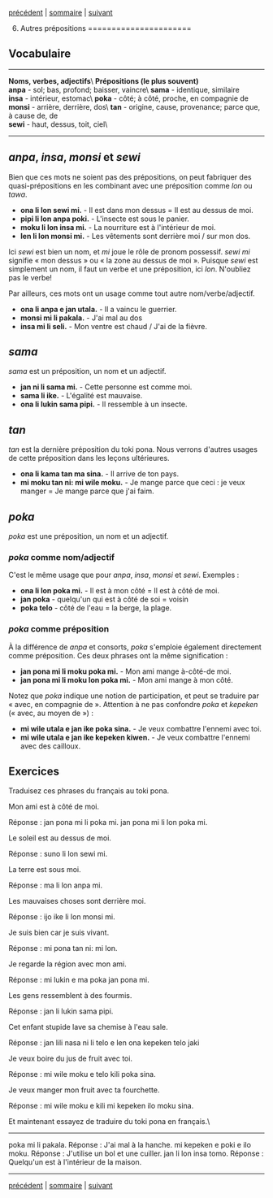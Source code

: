 [précédent](lecon05.md) | [sommaire](lecons.md) | [suivant](lecon07.md)

6. Autres prépositions
======================

Vocabulaire
-----------

  -------------------------------------------------- -------------------------------------------------------------------
  **Noms, verbes, adjectifs**\                       **Prépositions (le plus souvent)**\
   **anpa** - sol; bas, profond; baisser, vaincre\    **sama** - identique, similaire\
   **insa** - intérieur, estomac\                     **poka** - côté; à côté, proche, en compagnie de\
   **monsi** - arrière, derrière, dos\                **tan** - origine, cause, provenance; parce que, à cause de, de\
   **sewi** - haut, dessus, toit, ciel\              
                                                     
  -------------------------------------------------- -------------------------------------------------------------------

*anpa*, *insa*, *monsi* et *sewi*
---------------------------------

Bien que ces mots ne soient pas des prépositions, on peut fabriquer des
quasi-prépositions en les combinant avec une préposition comme *lon* ou
*tawa*.

-   **ona li lon sewi mi.** - Il est dans mon dessus = Il est au dessus
    de moi.
-   **pipi li lon anpa poki.** - L'insecte est sous le panier.
-   **moku li lon insa mi.** - La nourriture est à l'intérieur de moi.
-   **len li lon monsi mi.** - Les vêtements sont derrière moi / sur mon
    dos.

Ici *sewi* est bien un nom, et *mi* joue le rôle de pronom possessif.
*sewi mi* signifie « mon dessus » ou « la zone au dessus de moi ».
Puisque *sewi* est simplement un nom, il faut un verbe et une
préposition, ici *lon*. N'oubliez pas le verbe!

Par ailleurs, ces mots ont un usage comme tout autre nom/verbe/adjectif.

-   **ona li anpa e jan utala.** - Il a vaincu le guerrier.
-   **monsi mi li pakala.** - J'ai mal au dos
-   **insa mi li seli.** - Mon ventre est chaud / J'ai de la fièvre.

*sama*
------

*sama* est un préposition, un nom et un adjectif.

-   **jan ni li sama mi.** - Cette personne est comme moi.
-   **sama li ike.** - L'égalité est mauvaise.
-   **ona li lukin sama pipi.** - Il ressemble à un insecte.

*tan*
-----

*tan* est la dernière préposition du toki pona. Nous verrons d'autres
usages de cette préposition dans les leçons ultérieures.

-   **ona li kama tan ma sina.** - Il arrive de ton pays.
-   **mi moku tan ni: mi wile moku.** - Je mange parce que ceci : je
    veux manger = Je mange parce que j'ai faim.

*poka*
------

*poka* est une préposition, un nom et un adjectif.

### *poka* comme nom/adjectif

C'est le même usage que pour *anpa*, *insa*, *monsi* et *sewi*.
Exemples :

-   **ona li lon poka mi.** - Il est à mon côté = Il est à côté de moi.
-   **jan poka** - quelqu'un qui est à côté de soi = voisin
-   **poka telo** - côté de l'eau = la berge, la plage.

### *poka* comme préposition

À la différence de *anpa* et consorts, *poka* s'emploie également
directement comme préposition. Ces deux phrases ont la même
signification :

-   **jan pona mi li moku poka mi.** - Mon ami mange à-côté-de moi.
-   **jan pona mi li moku lon poka mi.** - Mon ami mange à mon côté.

Notez que *poka* indique une notion de participation, et peut se
traduire par « avec, en compagnie de ». Attention à ne pas confondre
*poka* et *kepeken* (« avec, au moyen de ») :

-   **mi wile utala e jan ike poka sina.** - Je veux combattre l'ennemi
    avec toi.
-   **mi wile utala e jan ike kepeken kiwen.** - Je veux combattre
    l'ennemi avec des cailloux.

Exercices
---------

Traduisez ces phrases du français au toki pona.

Mon ami est à côté de moi.

Réponse : jan pona mi li poka mi. jan pona mi li lon poka mi.

Le soleil est au dessus de moi.

Réponse : suno li lon sewi mi.

La terre est sous moi.

Réponse : ma li lon anpa mi.

Les mauvaises choses sont derrière moi.

Réponse : ijo ike li lon monsi mi.

Je suis bien car je suis vivant.

Réponse : mi pona tan ni: mi lon.

Je regarde la région avec mon ami.

Réponse : mi lukin e ma poka jan pona mi.

Les gens ressemblent à des fourmis.

Réponse : jan li lukin sama pipi.

Cet enfant stupide lave sa chemise à l'eau sale.

Réponse : jan lili nasa ni li telo e len ona kepeken telo jaki

Je veux boire du jus de fruit avec toi.

Réponse : mi wile moku e telo kili poka sina.

Je veux manger mon fruit avec ta fourchette.

Réponse : mi wile moku e kili mi kepeken ilo moku sina.

Et maintenant essayez de traduire du toki pona en français.\

  ------------------------------- -----------------------------------------------------
  poka mi li pakala.              Réponse : J'ai mal à la hanche.
  mi kepeken e poki e ilo moku.   Réponse : J'utilise un bol et une cuiller.
  jan li lon insa tomo.           Réponse : Quelqu'un est à l'intérieur de la maison.
  ------------------------------- -----------------------------------------------------

[précédent](lecon05.md) | [sommaire](lecons.md) | [suivant](lecon07.md)

